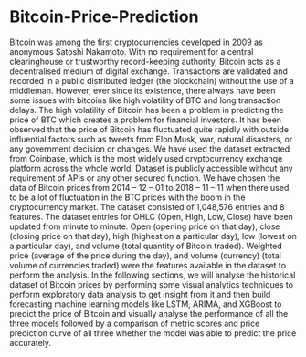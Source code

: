 # Bitcoin-Price-Prediction

Bitcoin was among the first cryptocurrencies developed in 2009 as anonymous Satoshi 
Nakamoto. With no requirement for a central clearinghouse or trustworthy record-keeping authority, 
Bitcoin acts as a decentralised medium of digital exchange. Transactions are validated and recorded in 
a public distributed ledger (the blockchain) without the use of a middleman. However, ever since its 
existence, there always have been some issues with bitcoins like high volatility of BTC and long
transaction delays. The high volatility of Bitcoin has been a problem in predicting the price of BTC 
which creates a problem for financial investors. It has been observed that the price of Bitcoin has
fluctuated quite rapidly with outside influential factors such as tweets from Elon Musk, war, natural 
disasters, or any government decision or changes.
We have used the dataset extracted from Coinbase, which is the most widely used 
cryptocurrency exchange platform across the whole world. Dataset is publicly accessible without any 
requirement of APIs or any other secured function. We have chosen the data of Bitcoin prices from 
2014 – 12 – 01 to 2018 – 11 – 11 when there used to be a lot of fluctuation in the BTC prices with the 
boom in the cryptocurrency market. The dataset consisted of 1,048,576 entries and 8 features. The 
dataset entries for OHLC (Open, High, Low, Close) have been updated from minute to minute. Open 
(opening price on that day), close (closing price on that day), high (highest on a particular day), low 
(lowest on a particular day), and volume (total quantity of Bitcoin traded). Weighted price (average of 
the price during the day), and volume (currency) (total volume of currencies traded) were the features 
available in the dataset to perform the analysis.
In the following sections, we will analyse the historical dataset of Bitcoin prices by performing 
some visual analytics techniques to perform exploratory data analysis to get insight from it and then 
build forecasting machine learning models like LSTM, ARIMA, and XGBoost to predict the price of 
Bitcoin and visually analyse the performance of all the three models followed by a comparison of metric 
scores and price prediction curve of all three whether the model was able to predict the price accurately. 
